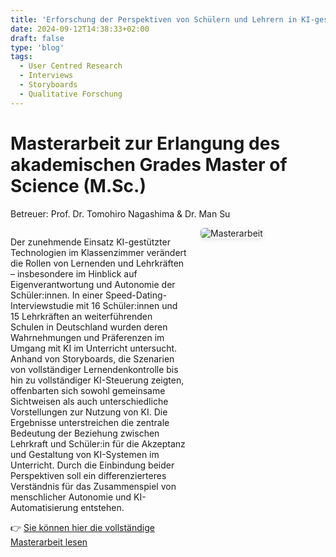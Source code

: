 ```yaml
---
title: 'Erforschung der Perspektiven von Schülern und Lehrern in KI-gestützten Klassenzimmern'
date: 2024-09-12T14:38:33+02:00
draft: false
type: 'blog'
tags: 
  - User Centred Research
  - Interviews
  - Storyboards
  - Qualitative Forschung
---
```


# Masterarbeit zur Erlangung des akademischen Grades Master of Science (M.Sc.)
Betreuer: Prof. Dr. Tomohiro Nagashima & Dr. Man Su

<div style="display: flex; align-items: flex-start; gap: 20px; flex-wrap: wrap;">
  <!-- Text links -->
  <div style="flex: 2; min-width: 250px;">
    <p>
      Der zunehmende Einsatz KI-gestützter Technologien im Klassenzimmer verändert die Rollen von Lernenden und Lehrkräften – insbesondere im Hinblick auf Eigenverantwortung und Autonomie der Schüler:innen. In einer Speed-Dating-Interviewstudie mit 16 Schüler:innen und 15 Lehrkräften an weiterführenden Schulen in Deutschland wurden deren Wahrnehmungen und Präferenzen im Umgang mit KI im Unterricht untersucht. Anhand von Storyboards, die Szenarien von vollständiger Lernendenkontrolle bis hin zu vollständiger KI-Steuerung zeigten, offenbarten sich sowohl gemeinsame Sichtweisen als auch unterschiedliche Vorstellungen zur Nutzung von KI. Die Ergebnisse unterstreichen die zentrale Bedeutung der Beziehung zwischen Lehrkraft und Schüler:in für die Akzeptanz und Gestaltung von KI-Systemen im Unterricht. Durch die Einbindung beider Perspektiven soll ein differenzierteres Verständnis für das Zusammenspiel von menschlicher Autonomie und KI-Automatisierung entstehen.
    </p>
    <p>
      👉 <a href="https://siegristlk.github.io/portfolio/reports/masterthesis.pdf" target="_blank">Sie können hier die vollständige Masterarbeit lesen</a>
    </p>
  </div>

  <!-- Bild rechts -->
  <div style="flex: 1; min-width: 200px;">
    <img src="/portfolio/images/blog/master.png" alt="Masterarbeit" style="max-width: 80%; height: auto; border-radius: 6px; box-shadow: 0 2px 6px rgba(0,0,0,0.1);" />
  </div>
</div>

